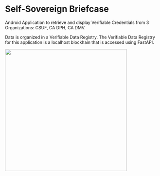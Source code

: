 # Self-Sovereign Briefcase

Android Application to retrieve and display Verifiable Credentials from 3 Organizations: CSUF, CA DPH, CA DMV.

Data is organized in a Verifiable Data Registry. 
The Verifiable Data Registry for this application is a localhost blockhain that is accessed using FastAPI.

<img src="brief.gif" width=400 height=400><br>

